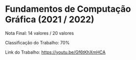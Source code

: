 # Fundamentos de Computação Gráfica (2021 / 2022)

Nota Final: 14 valores / 20 valores

Classificação do Trabalho: 70%

Link do Trabalho: https://youtu.be/Gf6tKhXmHCA
